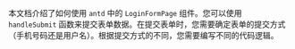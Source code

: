 本文档介绍了如何使用 `antd` 中的 `LoginFormPage` 组件。您可以使用 `handleSubmit` 函数来提交表单数据。在提交表单时，您需要确定表单的提交方式（手机号码还是用户名）。根据提交方式的不同，您需要编写不同的代码逻辑。
